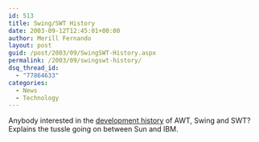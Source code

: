 ```yaml
---
id: 513
title: Swing/SWT History
date: 2003-09-12T12:45:01+00:00
author: Merill Fernando
layout: post
guid: /post/2003/09/SwingSWT-History.aspx
permalink: /2003/09/swingswt-history/
dsq_thread_id:
  - "77864633"
categories:
  - News
  - Technology
---
```

<body xmlns="http://www.w3.org/1999/xhtml">
    Anybody interested in the <a href="http://www.mail-archive.com/jug-discussion@tucson-jug.org/msg00355.html">development
    history</a> of AWT, Swing and SWT? Explains the tussle going on between Sun and IBM.</body>